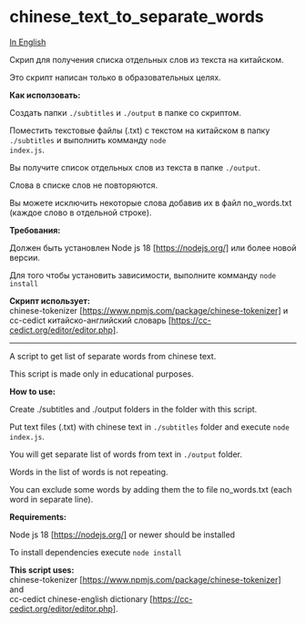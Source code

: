 # chinese_text_to_separate_words

<a href="#ENG">In English</a>

Скрип для получения списка отдельных слов из текста на китайском.

Это скрипт написан только в образовательных целях.

<b>Как исползовать:</b>

Создать папки <code>./subtitles</code> и <code>./output</code> в папке со скриптом.

Поместить текстовые файлы (.txt) с текстом на китайском в папку <code>./subtitles</code> и выполнить комманду <code>node index.js</code>.

Вы получите список отдельных слов из текста в папке <code>./output</code>.

Слова в списке слов не повторяются.

Вы можете исключить некоторые слова добавив их в файл no_words.txt (каждое слово в отдельной строке).

<b>Требования:</b>

Должен быть установлен Node js 18 [https://nodejs.org/] или более новой версии.

Для того чтобы установить зависимости, выполните комманду <code>node install</code>

<b>Скрипт использует:</b> </br>
chinese-tokenizer [https://www.npmjs.com/package/chinese-tokenizer] и  </br>
cc-cedict китайско-английский словарь [https://cc-cedict.org/editor/editor.php].

<hr id="ENG"/>

A script to get list of separate words from chinese text.

This script is made only in educational purposes.

<b>How to use:</b>

Create ./subtitles and ./output folders in the folder with this script.

Put text files (.txt) with chinese text in <code>./subtitles</code> folder and execute <code>node index.js</code>.

You will get separate list of words from text in <code>./output</code> folder. 

Words in the list of words is not repeating.

You can exclude some words by adding them the to file no_words.txt (each word in separate line).

<b>Requirements:</b>

Node js 18 [https://nodejs.org/] or newer should be installed

To install dependencies execute <code>node install</code>

<b>This script uses:</b> </br>
chinese-tokenizer [https://www.npmjs.com/package/chinese-tokenizer] and  </br>
cc-cedict chinese-english dictionary [https://cc-cedict.org/editor/editor.php].
